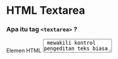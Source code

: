 # HTML Textarea

### Apa itu tag `<textarea>` ?

Elemen HTML <textarea> mewakili kontrol pengeditan teks biasa multi-baris, berguna saat Anda ingin mengizinkan pengguna memasukkan teks bentuk bebas dalam jumlah yang cukup besar, misalnya komentar pada ulasan atau formulir umpan balik.

Fitur <textarea> antara lain:

- Atribut id untuk memungkinkan <textarea> dikaitkan dengan elemen <label> untuk tujuan aksesibilitas
- Atribut nama untuk mengatur nama titik data terkait yang dikirimkan ke server saat formulir dikirimkan.
- Baris dan Cols Attribute untuk memungkinkan Anda menentukan ukuran yang tepat untuk <textarea> yang akan diambil. Mengatur ini adalah ide yang bagus untuk konsistensi, karena default browser dapat berbeda.
- Konten default dimasukkan di antara tag pembuka dan penutup. <textarea> tidak mendukung atribut nilai.

Elemen <textarea> juga menerima beberapa atribut yang umum untuk membentuk <input>, seperti pelengkapan otomatis, fokus otomatis, dinonaktifkan, placeholder, hanya baca, dan diperlukan.

### Contoh kode

**HTML**

```html
<label for="story">Tell us your story:</label>

<textarea id="story" name="story" rows="5" cols="33">
It was a dark and stormy night...
</textarea>
```

**CSS**

```css
label,
textarea {
  font-size: 0.8rem;
  letter-spacing: 1px;
}
textarea {
  padding: 10px;
  max-width: 100%;
  line-height: 1.5;
  border-radius: 5px;
  border: 1px solid #ccc;
  box-shadow: 1px 1px 1px #999;
}
```

### Contoh Lain

### Contoh Basic

Contoh berikut menunjukkan area teks yang sangat sederhana, dengan sejumlah baris dan kolom dan beberapa konten default.

```HTML
<textarea name="textarea"
   rows="10" cols="50">Write something here</textarea>
```

### Panjang minimal dan maksimal

Contoh ini memiliki jumlah karakter minimum dan maksimum — masing-masing 10 dan 20. Cobalah dan lihat.

```HTML
<textarea name="textarea"
   rows="5" cols="30"
   minlength="10" maxlength="20">Write something here</textarea>
```

Perhatikan bahwa minlength tidak menghentikan pengguna untuk menghapus karakter sehingga angka yang dimasukkan melewati batas minimum, tetapi itu membuat nilai yang dimasukkan ke dalam <textarea> tidak valid. Perhatikan juga bahwa meskipun Anda memiliki set nilai minlength (3, misalnya), <textarea> kosong masih dianggap valid kecuali Anda juga memiliki set atribut yang diperlukan.

### Placeholder

Contoh ini memiliki set placeholder. Perhatikan bagaimana itu menghilang ketika Anda mulai mengetik ke dalam kotak.

```HTML
<textarea name="textarea"
   rows="5" cols="30"
   placeholder="Comment text."></textarea>
```

Catatan: Placeholder hanya boleh digunakan untuk memperlihatkan contoh tipe data yang harus dimasukkan ke dalam formulir; mereka bukan pengganti elemen <label> yang tepat yang terikat pada input. Lihat Label dan placeholder di <input>: Elemen Input (Form Input) untuk penjelasan lengkapnya.

### Dinonaktifkan dan hanya dapat dibaca

Contoh ini menunjukkan dua <textarea> — salah satunya dinonaktifkan, dan salah satunya hanya bisa dibaca. Mainkan keduanya dan Anda akan melihat perbedaan perilaku — elemen yang dinonaktifkan tidak dapat dipilih dengan cara apa pun (dan nilainya tidak dikirimkan), sedangkan elemen hanya-baca dapat dipilih dan isinya dapat disalin (dan nilainya dikirimkan) ; Anda hanya tidak dapat mengedit isinya.

Catatan: Di browser selain firefox, seperti chrome, konten textarea yang dinonaktifkan dapat dipilih dan disalin.

```HTML
<textarea name="textarea"
   rows="5" cols="30"
   disabled>I am a disabled textarea</textarea>
<textarea name="textarea"
   rows="5" cols="30"
   readonly>I am a readonly textarea</textarea>

```

Referensi: https://developer.mozilla.org/en-US/docs/Web/HTML/Element/textarea
